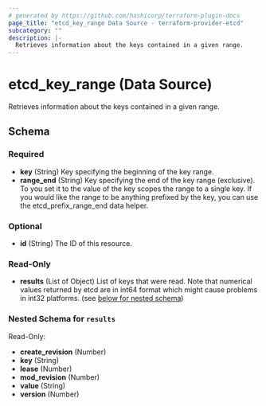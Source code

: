 ```yaml
---
# generated by https://github.com/hashicorp/terraform-plugin-docs
page_title: "etcd_key_range Data Source - terraform-provider-etcd"
subcategory: ""
description: |-
  Retrieves information about the keys contained in a given range.
---
```


# etcd_key_range (Data Source)

Retrieves information about the keys contained in a given range.



<!-- schema generated by tfplugindocs -->
## Schema

### Required

- **key** (String) Key specifying the beginning of the key range.
- **range_end** (String) Key specifying the end of the key range (exclusive). To you set it to the value of the key scopes the range to a single key. If you would like the range to be anything prefixed by the key, you can use the etcd_prefix_range_end data helper.

### Optional

- **id** (String) The ID of this resource.

### Read-Only

- **results** (List of Object) List of keys that were read. Note that numerical values returned by etcd are in int64 format which might cause problems in int32 platforms. (see [below for nested schema](#nestedatt--results))

<a id="nestedatt--results"></a>
### Nested Schema for `results`

Read-Only:

- **create_revision** (Number)
- **key** (String)
- **lease** (Number)
- **mod_revision** (Number)
- **value** (String)
- **version** (Number)


